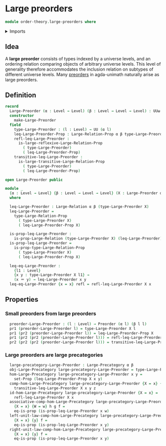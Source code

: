 # Large preorders

```agda
module order-theory.large-preorders where
```

<details><summary>Imports</summary>

```agda
open import category-theory.large-precategories

open import foundation.dependent-pair-types
open import foundation.identity-types
open import foundation.large-binary-relations
open import foundation.propositions
open import foundation.sets
open import foundation.universe-levels

open import order-theory.preorders
```

</details>

## Idea

A **large preorder** consists of types indexed by a universe levels, and an
ordering relation comparing objects of arbitrary universe levels. This level of
generality therefore accommodates the inclusion relation on subtypes of
different universe levels. Many [preorders](order-theory.preorders.md) in
agda-unimath naturally arise as large preorders.

## Definition

```agda
record
  Large-Preorder (α : Level → Level) (β : Level → Level → Level) : UUω where
  constructor
    make-Large-Preorder
  field
    type-Large-Preorder : (l : Level) → UU (α l)
    leq-Large-Preorder-Prop : Large-Relation-Prop α β type-Large-Preorder
    refl-leq-Large-Preorder :
      is-large-reflexive-Large-Relation-Prop
        ( type-Large-Preorder)
        ( leq-Large-Preorder-Prop)
    transitive-leq-Large-Preorder :
      is-large-transitive-Large-Relation-Prop
        ( type-Large-Preorder)
        ( leq-Large-Preorder-Prop)

open Large-Preorder public

module _
  {α : Level → Level} {β : Level → Level → Level} (X : Large-Preorder α β)
  where

  leq-Large-Preorder : Large-Relation α β (type-Large-Preorder X)
  leq-Large-Preorder =
    type-Large-Relation-Prop
      ( type-Large-Preorder X)
      ( leq-Large-Preorder-Prop X)

  is-prop-leq-Large-Preorder :
    is-prop-Large-Relation (type-Large-Preorder X) (leq-Large-Preorder)
  is-prop-leq-Large-Preorder =
    is-prop-type-Large-Relation-Prop
      ( type-Large-Preorder X)
      ( leq-Large-Preorder-Prop X)

  leq-eq-Large-Preorder :
    {l1 : Level}
    {x y : type-Large-Preorder X l1} →
    (x ＝ y) → leq-Large-Preorder x y
  leq-eq-Large-Preorder {x = x} refl = refl-leq-Large-Preorder X x
```

## Properties

### Small preorders from large preorders

```agda
  preorder-Large-Preorder : (l : Level) → Preorder (α l) (β l l)
  pr1 (preorder-Large-Preorder l) = type-Large-Preorder X l
  pr1 (pr2 (preorder-Large-Preorder l)) = leq-Large-Preorder-Prop X
  pr1 (pr2 (pr2 (preorder-Large-Preorder l))) = refl-leq-Large-Preorder X
  pr2 (pr2 (pr2 (preorder-Large-Preorder l))) = transitive-leq-Large-Preorder X
```

### Large preorders are large precategories

```agda
  large-precategory-Large-Preorder : Large-Precategory α β
  obj-Large-Precategory large-precategory-Large-Preorder = type-Large-Preorder X
  hom-Large-Precategory large-precategory-Large-Preorder x y =
    set-Prop (leq-Large-Preorder-Prop X x y)
  comp-hom-Large-Precategory large-precategory-Large-Preorder {X = x} {y} {z} =
    transitive-leq-Large-Preorder X x y z
  id-hom-Large-Precategory large-precategory-Large-Preorder {X = x} =
    refl-leq-Large-Preorder X x
  associative-comp-hom-Large-Precategory large-precategory-Large-Preorder
    {X = x} {W = w} h g f =
    eq-is-prop (is-prop-leq-Large-Preorder x w)
  left-unit-law-comp-hom-Large-Precategory large-precategory-Large-Preorder
    {X = x} {y} f =
    eq-is-prop (is-prop-leq-Large-Preorder x y)
  right-unit-law-comp-hom-Large-Precategory large-precategory-Large-Preorder
    {X = x} {y} f =
    eq-is-prop (is-prop-leq-Large-Preorder x y)
```
